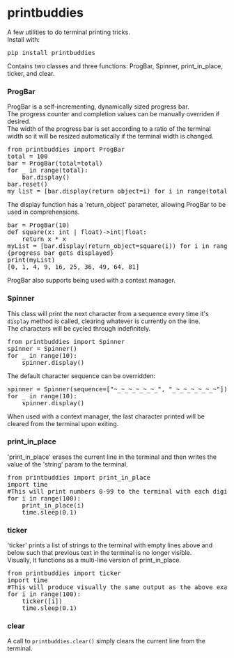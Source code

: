# printbuddies

A few utilities to do terminal printing tricks. <br>
Install with:
<pre>pip install printbuddies</pre>

Contains two classes and three functions: ProgBar, Spinner, print_in_place, ticker, and clear.<br>

### ProgBar

ProgBar is a self-incrementing, dynamically sized progress bar.<br>
The progress counter and completion values can be manually overriden if desired.<br>
The width of the progress bar is set according to a ratio of the terminal width
so it will be resized automatically if the terminal width is changed.<br>

<pre>
from printbuddies import ProgBar
total = 100
bar = ProgBar(total=total)
for _ in range(total):
    bar.display()
bar.reset()
my_list = [bar.display(return_object=i) for i in range(total)]
</pre>

The display function has a 'return_object' parameter, allowing ProgBar to be used in comprehensions.
<pre>
bar = ProgBar(10)
def square(x: int | float)->int|float:
    return x * x
myList = [bar.display(return_object=square(i)) for i in range(10)]
{progress bar gets displayed}
print(myList)
[0, 1, 4, 9, 16, 25, 36, 49, 64, 81]
</pre>

ProgBar also supports being used with a context manager.

### Spinner

This class will print the next character from a sequence every time it's `display` method is called, clearing whatever is currently on the line.<br>
The characters will be cycled through indefinitely.<br>
<pre>
from printbuddies import Spinner
spinner = Spinner()
for _ in range(10):
    spinner.display()
</pre>

The default character sequence can be overridden:
<pre>
spinner = Spinner(sequence=["~_~_~_~_~_~_", "_~_~_~_~_~_~"])
for _ in range(10):
    spinner.display()
</pre>

When used with a context manager, the last character printed will be cleared from the terminal upon exiting.

### print_in_place

'print_in_place' erases the current line in the terminal and then writes the value of 
the 'string' param to the terminal.<br>
<pre>
from printbuddies import print_in_place
import time
#This will print numbers 0-99 to the terminal with each digit overwriting the last.
for i in range(100):
    print_in_place(i)
    time.sleep(0.1)
</pre>

### ticker

'ticker' prints a list of strings to the terminal with empty lines above and below
such that previous text in the terminal is no longer visible.<br>
Visually, It functions as a multi-line version of print_in_place.<br>
<pre>
from printbuddies import ticker
import time
#This will produce visually the same output as the above example
for i in range(100):
    ticker([i])
    time.sleep(0.1)
</pre>

### clear
A call to `printbuddies.clear()` simply clears the current line from the terminal.
